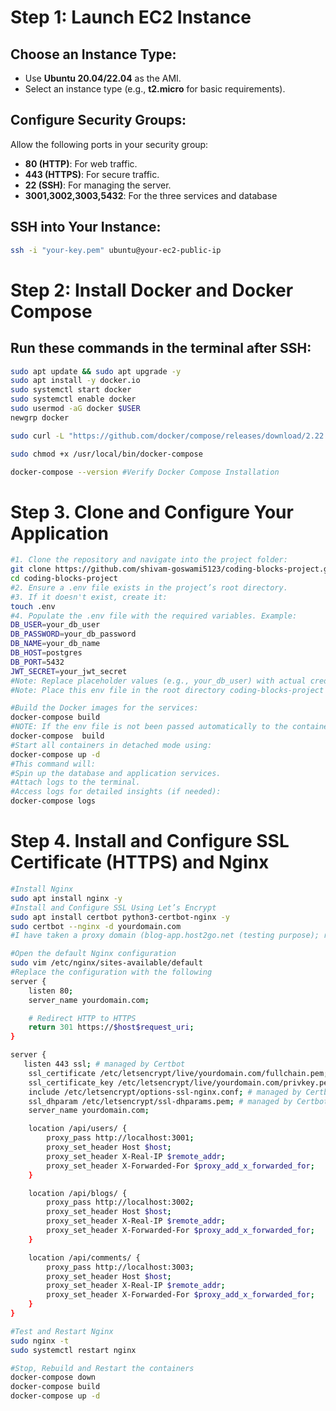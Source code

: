 # Step 1: Launch EC2 Instance

## Choose an Instance Type:
- Use **Ubuntu 20.04/22.04** as the AMI.
- Select an instance type (e.g., **t2.micro** for basic requirements).

## Configure Security Groups:
Allow the following ports in your security group:
- **80 (HTTP)**: For web traffic.
- **443 (HTTPS)**: For secure traffic.
- **22 (SSH)**: For managing the server. 
- **3001,3002,3003,5432**: For the three services and database

## SSH into Your Instance:
```bash
ssh -i "your-key.pem" ubuntu@your-ec2-public-ip
```

# Step 2: Install Docker and Docker Compose

## Run these commands in the terminal after SSH:
```bash
sudo apt update && sudo apt upgrade -y
sudo apt install -y docker.io
sudo systemctl start docker
sudo systemctl enable docker
sudo usermod -aG docker $USER
newgrp docker

sudo curl -L "https://github.com/docker/compose/releases/download/2.22.0/docker-compose-$(uname -s)-$(uname -m)" -o /usr/local/bin/docker-compose

sudo chmod +x /usr/local/bin/docker-compose

docker-compose --version #Verify Docker Compose Installation
```

# Step 3. Clone and Configure Your Application
   ```bash
#1. Clone the repository and navigate into the project folder:
git clone https://github.com/shivam-goswami5123/coding-blocks-project.git
cd coding-blocks-project
#2. Ensure a .env file exists in the project’s root directory. 
#3. If it doesn't exist, create it:
touch .env
#4. Populate the .env file with the required variables. Example: 
DB_USER=your_db_user
DB_PASSWORD=your_db_password
DB_NAME=your_db_name
DB_HOST=postgres
DB_PORT=5432
JWT_SECRET=your_jwt_secret
#Note: Replace placeholder values (e.g., your_db_user) with actual credentials and secrets.
#Note: Place this env file in the root directory coding-blocks-project where docker-compose.yml file is present
```

```bash
#Build the Docker images for the services:
docker-compose build
#NOTE: If the env file is not been passed automatically to the containers while building then specify explicitly the env file in the build command
docker-compose  build
#Start all containers in detached mode using:
docker-compose up -d
#This command will:
#Spin up the database and application services.
#Attach logs to the terminal.
#Access logs for detailed insights (if needed):
docker-compose logs
```

# Step 4. Install and Configure SSL Certificate (HTTPS) and Nginx

```bash
#Install Nginx
sudo apt install nginx -y
#Install and Configure SSL Using Let’s Encrypt
sudo apt install certbot python3-certbot-nginx -y
sudo certbot --nginx -d yourdomain.com 
#I have taken a proxy domain (blog-app.host2go.net (testing purpose); replace with your domain in the command)

#Open the default Nginx configuration
sudo vim /etc/nginx/sites-available/default
#Replace the configuration with the following
server {
    listen 80;
    server_name yourdomain.com;

    # Redirect HTTP to HTTPS
    return 301 https://$host$request_uri;
}

server {
   listen 443 ssl; # managed by Certbot
    ssl_certificate /etc/letsencrypt/live/yourdomain.com/fullchain.pem; # managed by Certbot
    ssl_certificate_key /etc/letsencrypt/live/yourdomain.com/privkey.pem; # managed by Certbot
    include /etc/letsencrypt/options-ssl-nginx.conf; # managed by Certbot
    ssl_dhparam /etc/letsencrypt/ssl-dhparams.pem; # managed by Certbot
    server_name yourdomain.com;

    location /api/users/ {
        proxy_pass http://localhost:3001;
        proxy_set_header Host $host;
        proxy_set_header X-Real-IP $remote_addr;
        proxy_set_header X-Forwarded-For $proxy_add_x_forwarded_for;
    }

    location /api/blogs/ {
        proxy_pass http://localhost:3002;
        proxy_set_header Host $host;
        proxy_set_header X-Real-IP $remote_addr;
        proxy_set_header X-Forwarded-For $proxy_add_x_forwarded_for;
    }

    location /api/comments/ {
        proxy_pass http://localhost:3003;
        proxy_set_header Host $host;
        proxy_set_header X-Real-IP $remote_addr;
        proxy_set_header X-Forwarded-For $proxy_add_x_forwarded_for;
    }
}

#Test and Restart Nginx
sudo nginx -t
sudo systemctl restart nginx

#Stop, Rebuild and Restart the containers
docker-compose down
docker-compose build
docker-compose up -d
```


